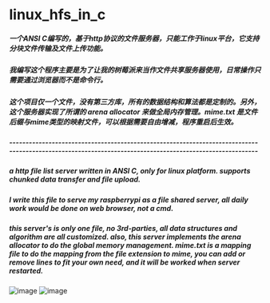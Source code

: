 # linux_hfs_in_c
##### 一个ANSI C编写的，基于http协议的文件服务器，只能工作于linux平台，它支持分块文件传输及文件上传功能。
##### 我编写这个程序主要是为了让我的树莓派来当作文件共享服务器使用，日常操作只需要通过浏览器而不是命令行。
##### 这个项目仅一个文件，没有第三方库，所有的数据结构和算法都是定制的。另外，这个服务器实现了所谓的 arena allocator 来做全局内存管理。mime.txt 是文件后缀与mime类型的映射文件，可以根据需要自由增减，程序重启后生效。
##### --------------------------------------------------------------------------------------------------------------------------------------------------------
##### a http file list server written in ANSI C, only for linux platform. supports chunked data transfer and file upload.
##### I write this file to serve my raspberrypi as a file shared server, all daily work would be done on web browser, not a cmd.
##### this server's is only one file, no 3rd-parties, all data structures and algorithm are all customized. also, this server implements the arena allocator to do the global memory management. mime.txt is a mapping file to do the mapping from the file extension to mime, you can add or remove lines to fit your own need, and it will be worked when server restarted.

![image](https://github.com/user-attachments/assets/111423c5-b510-4035-8ef9-1b16d1afd413)
![image](https://github.com/user-attachments/assets/df412e80-dd16-4bce-a958-4216a3c1c91b)


